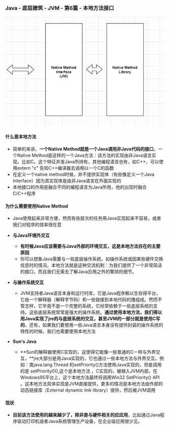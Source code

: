 ### Java - 底层建筑 - JVM - 第6篇 - 本地方法接口

![1598010112037](images/1598010112037.png)

#### 什么是本地方法

- 简单的来讲，**一个Native Method就是一个Java调用非Java代码的接口**，一个Native Method是这样的一个Java方法：该方法的实现由非Java语言实现。比如C。这个特征并发Java所持有，其他编程语言也有，如C++，可以使用extern "c" 告知C++编译器去调用以一个C的函数
- 在定义一个native method时候，并不提供实现体（有些像定义一个Java Interface）因为其实现体是由非Java语言在外面实现的
- 本地接口的作用是融合不同的编程语言为Java所用，他的出现时融合C/C++程序

#### 为什么需要使用Native Method

- Java使用起来非常方便，然而有些层次的任务用Java实现起来不容易，或者我们对程序的效率很在意
- **与Java环境外交互**
  - **有时候Java应该需要与Java外部的环境交互，这是本地方法存在的主要原因**
  - 你可以想象Java需要与一些底层操作系统，如操作系统或因某些硬件交换信息时的情况。本地方法就是这种交流机制：为我们提供了一个非常简洁的接口，而且我们无需去了解Java应用之外的繁琐的细节。

- **与操作系统交互**
  - JVM支持者Java语言本身和运行时库，它是Java程序赖以生存得平台，它由一个解释器（解释字节码）和一些链接到本地代码的撸组成。然而不管怎样，它毕竟不是一个完整的系统，它经常依赖于一些底层系统的支持。这些底层系统常常是强大的操作系统。**通过使用本地方法，我们得以用Java实现了jre的与底层系统的交互，甚至JVM的一部分就是使用C写的**，还有，如果我们要使用一些Java语言本身没有提供封装的操作系统的特性的时候，我们也需要使用本地方法
- **Sun's Java**
  - **Sun的解释器使用C实现的，这使得它能像一些普通的C一样与外界交互，**jre大部分是用Java实现的，它也通过一些本地方法与外界交互。例如：类java.lang.Thread 的setPriority()方法使用Java实现的，但是调用的是 setPriority0(),这个是本地方法 ，C实现的，被植入JVM内部。在Windows95平台上，这个本地方法最终将调用Win32 SetPriority() API 。这本地方法具体实现是JVM直接提供，更多的情况是本地方法由外部的动态链接库（External dynamic link library）提供，然后被JVM调用

#### 现状

- **目前该方法使用的越来越少了，除非是与硬件相关的应应用**，比如通过Java程序驱动打印机或者Java系统管理生产设备，在企业级应用很少见。